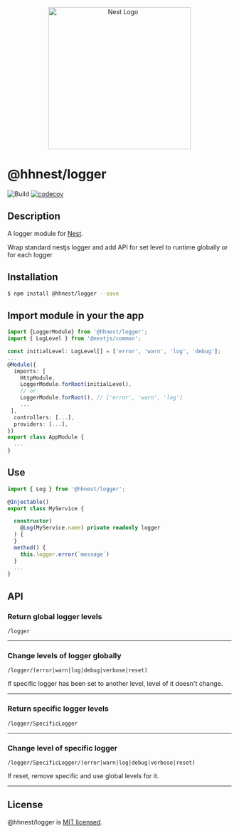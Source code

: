 <p align="center">
  <a href="http://nestjs.com/" target="blank"><img src="https://nestjs.com/img/logo_text.svg" width="320" alt="Nest Logo" /></a>
</p>

# @hhnest/logger 

![Build](https://github.com/hhnest/logger/workflows/Build/badge.svg)
[![codecov](https://codecov.io/gh/hhnest/logger/branch/master/graph/badge.svg)](https://codecov.io/gh/hhnest/logger)

## Description

A logger module for [Nest](https://github.com/nestjs/nest).

Wrap standard nestjs logger and add API for set level to runtime globally or for each logger

## Installation

```bash
$ npm install @hhnest/logger --save
```

## Import module in your the app

```typescript
import {LoggerModule} from '@hhnest/logger';
import { LogLevel } from '@nestjs/common';

const initialLevel: LogLevel[] = ['error', 'warn', 'log', 'debug'];
...
@Module({
  imports: [
    HttpModule,
    LoggerModule.forRoot(initialLevel),
    // or 
    LoggerModule.forRoot(), // ['error', 'warn', 'log']
    ...
 ],
  controllers: [...],
  providers: [...],
})
export class AppModule {
  ...
}
```

## Use

```typescript
import { Log } from '@hhnest/logger';

@Injectable()
export class MyService {

  constructor(
    @Log(MyService.name) private readonly logger
  ) {
  }
  method() {
    this.logger.error(`message`)
  }
  ...
}
```

## API

### Return global logger levels

```xpath
/logger
```


---

### Change levels of logger globally 

```xpath
/logger/(error|warn|log|debug|verbose|reset)
```

If specific logger has been set to another level, level of it doesn't change.

---

### Return specific logger levels 

```xpath
/logger/SpecificLogger
```

---

### Change level of specific logger 

```xpath
/logger/SpecificLogger/(error|warn|log|debug|verbose|reset)
```

If reset, remove specific and use global levels for it.  

---

## License

  @hhnest/logger is [MIT licensed](LICENSE).
